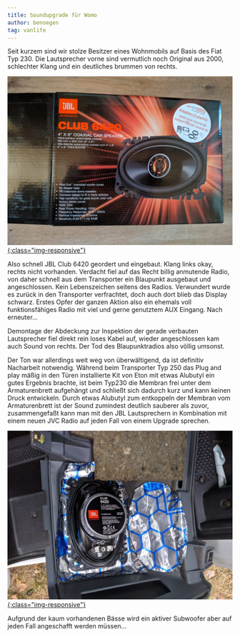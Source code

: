 ```yaml
---
title: Soundupgrade für Womo
author: benoegen
tag: vanlife
---
```

Seit kurzem sind wir stolze Besitzer eines Wohnmobils auf Basis des Fiat Typ 230. Die Lautsprecher vorne sind vermutlich noch Original aus 2000, schlechter Klang und ein deutliches brummen von rechts.

[![Club6240](/assets/photos/club6420.jpg){:class="img-responsive"}](/assets/photos/club6420.jpg)

Also schnell JBL Club 6420 geordert und eingebaut. Klang links okay, rechts nicht vorhanden. Verdacht fiel auf das Recht billig anmutende Radio, von daher schnell aus dem Transporter ein Blaupunkt ausgebaut und angeschlossen. Kein Lebenszeichen seitens des Radios. Verwundert wurde es zurück in den Transporter verfrachtet, doch auch dort blieb das Display schwarz. Erstes Opfer der ganzen Aktion also ein ehemals voll funktionsfähiges Radio mit viel und gerne genutztem AUX Eingang. Nach erneuter...
<!--mehr-->

Demontage der Abdeckung zur Inspektion der gerade verbauten Lautsprecher fiel direkt rein loses Kabel auf, wieder angeschlossen kam auch Sound von rechts. Der Tod des Blaupunktradios also völlig umsonst.

Der Ton war allerdings weit weg von überwältigend, da ist definitiv Nacharbeit notwendig. Während beim Transporter Typ 250 das Plug and play mäßig in den Türen installierte Kit von Eton mit etwas Alubutyl ein gutes Ergebnis brachte, ist beim Typ230 die Membran frei unter dem Armaturenbrett aufgehängt und schließt sich dadurch kurz und kann keinen Druck entwickeln. Durch etwas Alubutyl zum entkoppeln der Membran vom Armaturenbrett ist der Sound zumindest deutlich sauberer als zuvor, zusammengefaßt kann man mit den JBL Lautsprechern in Kombination mit einem neuen JVC Radio auf jeden Fall von einem Upgrade sprechen.

[![Alubutyl](/assets/photos/alubutyl.jpg){:class="img-responsive"}](/assets/photos/alubutyl.jpg)

Aufgrund der kaum vorhandenen Bässe wird ein aktiver Subwoofer aber auf jeden Fall angeschafft werden müssen…